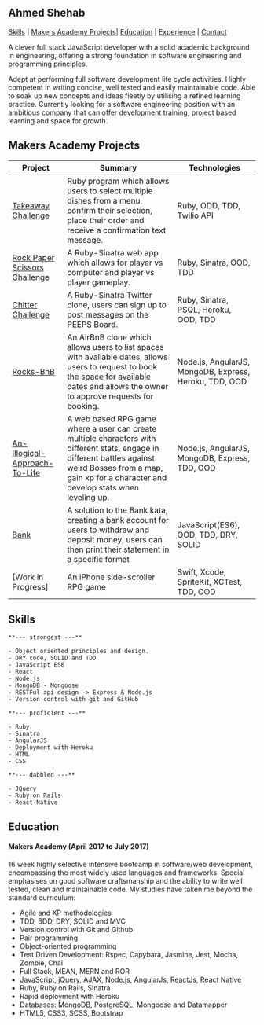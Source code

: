 ## Ahmed Shehab

[Skills](#skills) | [Makers Academy Projects](#makers_projects)| [Education](#education) | [Experience](#experience) | [Contact](#contact)

A clever full stack JavaScript developer with a solid academic background in engineering, offering a strong foundation in software engineering and programming principles.


Adept at performing full software development life cycle activities. Highly competent in writing concise, well tested and easily maintainable code. Able to soak up new concepts and ideas fleetly by utilising a refined learning practice. Currently looking for a software engineering position with an ambitious company that can offer development training, project based learning and space for growth.

## <a name="makers_projects">Makers Academy Projects</a>

| Project | Summary | Technologies |
 |----------|----------|----------|
| [Takeaway Challenge](https://github.com/hyper0009/takeaway-challenge) | Ruby program which allows users to select multiple dishes from a menu, confirm their selection, place their order and receive a confirmation text message. | Ruby, ODD, TDD, Twilio API |
| [Rock Paper Scissors Challenge](https://github.com/hyper0009/rps-challenge) | A Ruby-Sinatra web app which allows for player vs computer and player vs player gameplay. | Ruby, Sinatra, OOD, TDD|
|[Chitter Challenge](https://github.com/hyper0009/chitter-challenge) | A Ruby-Sinatra Twitter clone, users can sign up to post messages on the PEEPS Board. | Ruby, Sinatra, PSQL, Heroku, OOD, TDD|
| [Rocks-BnB](https://github.com/hyper0009/MakersBnB) | An AirBnB clone which allows users to list spaces with available dates, allows users to request to book the space for available dates and allows the owner to approve requests for booking. | Node.js, AngularJS, MongoDB, Express, Heroku, TDD, OOD |
[An-Illogical-Approach-To-Life](https://github.com/hyper0009/An-illogical-approach-to-life) | A web based RPG game where a user can create multiple characters with different stats, engage in different battles against weird Bosses from a map, gain xp for a character and develop stats when leveling up. | Node.js, AngularJS, MongoDB, Express, TDD, OOD |
| [Bank](https://github.com/hyper0009/bank) | A solution to the Bank kata, creating a bank account for users to withdraw and deposit money, users can then print their statement in a specific format | JavaScript(ES6), OOD, TDD, DRY, SOLID |
| [Work in Progress]| An iPhone side-scroller RPG game  | Swift, Xcode, SpriteKit, XCTest, TDD, OOD|

## <a name="skills"> Skills </a>

	**--- strongest ---**

	- Object oriented principles and design.
	- DRY code, SOLID and TDD
	- JavaScript ES6
	- React
	- Node.js
	- MongoDB - Mongoose
	- RESTFul api design -> Express & Node.js
    - Version control with git and GitHub

	**--- proficient ---**

	- Ruby
	- Sinatra
    - AngularJS
	- Deployment with Heroku
	- HTML
	- CSS

	**--- dabbled ---**

	- JQuery
	- Ruby on Rails
	- React-Native

## <a name="education"> Education </a>

#### Makers Academy (April 2017 to July 2017)

16 week highly selective intensive bootcamp in software/web development, encompassing the most widely used languages and frameworks. Special emphasises on good software craftsmanship and the ability to write well tested, clean and maintainable code. My studies have taken me beyond the standard curriculum:  

- Agile and XP methodologies
- TDD, BDD, DRY, SOLID and MVC
- Version control with Git and Github
- Pair programming
- Object­-oriented programming
- Test Driven Development: Rspec, Capybara, Jasmine, Jest, Mocha, Zombie, Chai
- Full Stack, MEAN, MERN and ROR
- JavaScript, jQuery, AJAX, Node.js, AngularJs, ReactJs, React Native
- Ruby, Ruby on Rails, Sinatra
- Rapid deployment with Heroku
- Databases: MongoDB, PostgreSQL, Mongoose and Datamapper
- HTML5, CSS3, SCSS, Bootstrap
